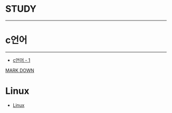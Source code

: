 # STUDY

---
# c언어
---
- [c언어 - 1](https://blog.naver.com/kimmin2_/222095431707)

[MARK DOWN](https://github.com/kim-mini/STUDY/blob/main/markdown.md)

# Linux
  - [Linux](https://blog.naver.com/kimmin2_/222115151717)
